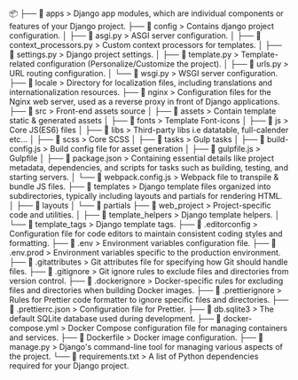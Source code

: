 📦
├── 📂 apps                             > Django app modules, which are individual components or features of your Django project.
├── 📂 config                           > Contains django project configuration.
│   ├── 📄 asgi.py                        > ASGI server configuration.
│   ├── 📄 context_processors.py          > Custom context processors for templates.
│   ├── 📄 settings.py                    > Django project settings.
│   ├── 📄 template.py                    > Template-related configuration (Personalize/Customize the project).
│   ├── 📄 urls.py                        > URL routing configuration.
│   └── 📄 wsgi.py                        > WSGI server configuration.
├── 📂 locale                           > Directory for localization files, including translations and internationalization resources.
├── 📂 nginx                            > Configuration files for the Nginx web server, used as a reverse proxy in front of Django applications.
├── 📂 src                              > Front-end assets source
│   ├── 📂 assets                         > Contain template static & generated assets
│   ├── 📂 fonts                          > Template Font-icons
│   ├── 📂 js                             > Core JS(ES6) files
│   ├── 📂 libs                           > Third-party libs i.e datatable, full-calender etc...
│   ├── 📂 scss                           > Core SCSS
│   ├── 📂 tasks                          > Gulp tasks
│   ├── 📄 build-config.js                > Build config file for asset generation
│   ├── 📄 gulpfile.js                    > Gulpfile
│   ├── 📄 package.json                   > Containing essential details like project metadata, dependencies, and scripts for tasks such as building, testing, and starting servers.
│   └── 📄 webpack.config.js              > Webpack file to transpile & bundle JS files.
├── 📂 templates                          > Django template files organized into subdirectories, typically including layouts and partials for rendering HTML.
│   ├── 📂 layouts
│   └── 📂 partials
├── 📂 web_project                      > Project-specific code and utilities.
│   ├── 📂 template_helpers                > Django template helpers.
│   └── 📂 template_tags                   > Django template tags.
├── 📄 .editorconfig                    > Configuration file for code editors to maintain consistent coding styles and formatting.
├── 📄 .env                             > Environment variables configuration file.
├── 📄 .env.prod                        > Environment variables specific to the production environment.
├── 📄 .gitattributes                   > Git attributes file for specifying how Git should handle files.
├── 📄 .gitignore                       > Git ignore rules to exclude files and directories from version control.
├── 📄 .dockerignore                    > Docker-specific rules for excluding files and directories when building Docker images.
├── 📄 .prettierignore                  > Rules for Prettier code formatter to ignore specific files and directories.
├── 📄 .prettierrc.json                 > Configuration file for Prettier.
├── 📄 db.sqlite3                       > The default SQLite database used during development.
├── 📄 docker-compose.yml               > Docker Compose configuration file for managing containers and services.
├── 📄 Dockerfile                       > Docker image configuration.
├── 📄 manage.py                        > Django's command-line tool for managing various aspects of the project.
└── 📄 requirements.txt                 > A list of Python dependencies required for your Django project.